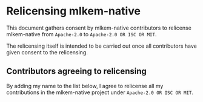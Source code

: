 # Relicensing mlkem-native

This document gathers consent by mlkem-native contributors to relicense
mlkem-native from `Apache-2.0` to `Apache-2.0 OR ISC OR MIT`.

The relicensing itself is intended to be carried out once all contributors
have given consent to the relicensing.

## Contributors agreeing to relicensing

By adding my name to the list below, I agree to relicense all my contributions
in the mlkem-native project under `Apache-2.0 OR ISC OR MIT`.
